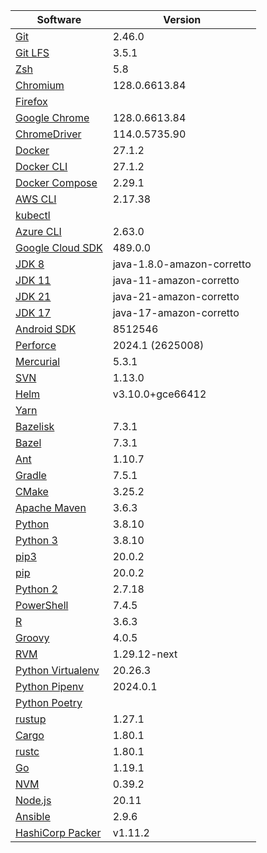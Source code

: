 [//]: # (title: Preinstalled Software on TeamCity Cloud Ubuntu Agents)
[//]: # (auxiliary-id: Preinstalled Software on TeamCity Cloud Ubuntu Agents)

<chunk id="ubuntu-jb-agents">

|Software|Version|
|---|---|
|[Git](https://git-scm.com/)|2.46.0|
|[Git LFS](https://git-lfs.github.com/)|3.5.1|
|[Zsh](https://www.zsh.org/)|5.8|
|[Chromium](https://www.chromium.org/)|128.0.6613.84|
|[Firefox](https://www.mozilla.org/en-US/firefox/)||
|[Google Chrome](https://www.google.com/chrome/)|128.0.6613.84|
|[ChromeDriver](https://chromedriver.chromium.org/)|114.0.5735.90|
|[Docker](https://www.docker.com/)|27.1.2|
|[Docker CLI](https://docs.docker.com/engine/reference/commandline/cli/)|27.1.2|
|[Docker Compose](https://docs.docker.com/compose/)|2.29.1|
|[AWS CLI](https://aws.amazon.com/cli/)|2.17.38|
|[kubectl](https://kubernetes.io/docs/tasks/tools/#kubectl)||
|[Azure CLI](https://docs.microsoft.com/en-us/cli/azure/)|2.63.0|
|[Google Cloud SDK](https://cloud.google.com/sdk)|489.0.0|
|[JDK 8](https://docs.aws.amazon.com/corretto/latest/corretto-8-ug/downloads-list.html)|java-1.8.0-amazon-corretto|
|[JDK 11](https://docs.aws.amazon.com/corretto/latest/corretto-11-ug/downloads-list.html)|java-11-amazon-corretto|
|[JDK 21](https://docs.aws.amazon.com/corretto/latest/corretto-21-ug/downloads-list.html)|java-21-amazon-corretto|
|[JDK 17](https://docs.aws.amazon.com/corretto/latest/corretto-17-ug/downloads-list.html)|java-17-amazon-corretto|
|[Android SDK](https://developer.android.com/studio/command-line)|8512546|
|[Perforce](https://www.perforce.com/)|2024.1 (2625008)|
|[Mercurial](https://www.mercurial-scm.org/)|5.3.1|
|[SVN](https://subversion.apache.org/)|1.13.0|
|[Helm](https://helm.sh/)|v3.10.0+gce66412|
|[Yarn](https://yarnpkg.com/)||
|[Bazelisk](https://github.com/bazelbuild/bazelisk)|7.3.1|
|[Bazel](https://bazel.build/)|7.3.1|
|[Ant](https://ant.apache.org/)|1.10.7|
|[Gradle](https://gradle.org/)|7.5.1|
|[CMake](https://cmake.org/)|3.25.2|
|[Apache Maven](https://maven.apache.org/)|3.6.3|
|[Python](https://www.python.org/)|3.8.10|
|[Python 3](https://www.python.org/downloads/)|3.8.10|
|[pip3](https://pip.pypa.io/en/stable/)|20.0.2|
|[pip](https://pip.pypa.io/en/stable/)|20.0.2|
|[Python 2](https://www.python.org/downloads/)|2.7.18|
|[PowerShell](https://docs.microsoft.com/en-us/powershell/)|7.4.5|
|[R](https://www.r-project.org/)|3.6.3|
|[Groovy](https://groovy-lang.org/)|4.0.5|
|[RVM](https://rvm.io/)|1.29.12-next|
|[Python Virtualenv](https://virtualenv.pypa.io/en/latest/)|20.26.3|
|[Python Pipenv](https://pipenv.pypa.io/en/latest/)|2024.0.1|
|[Python Poetry](https://python-poetry.org/)||
|[rustup](https://rustup.rs/)|1.27.1|
|[Cargo](https://doc.rust-lang.org/cargo/)|1.80.1|
|[rustc](https://doc.rust-lang.org/rustc/what-is-rustc.html)|1.80.1|
|[Go](https://golang.org/)|1.19.1|
|[NVM](https://github.com/nvm-sh/nvm)|0.39.2|
|[Node.js](https://nodejs.org/en/)|20.11|
|[Ansible](https://www.ansible.com/)|2.9.6|
|[HashiCorp Packer](https://www.packer.io/)|v1.11.2|

</chunk> 
